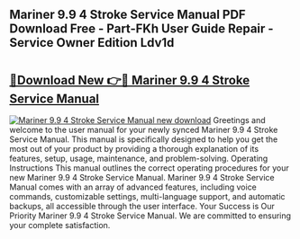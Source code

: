 ## Mariner 9.9 4 Stroke Service Manual PDF Download Free - Part-FKh User Guide Repair - Service Owner Edition Ldv1d

# <h2><a href="http://cf28660.oget.top/?id=Mariner+9.9+4+Stroke+Service+Manual">🔗Download New 👉🔴 Mariner 9.9 4 Stroke Service Manual</a></h2>

[![Mariner 9.9 4 Stroke Service Manual new download](https://i.imgur.com/5g1atiW.png)](http://cf28660.oget.top/?id=Mariner+9.9+4+Stroke+Service+Manual)
Greetings and welcome to the user manual for your newly synced Mariner 9.9 4 Stroke Service Manual. This manual is specifically designed to help you get the most out of your product by providing a thorough explanation of its features, setup, usage, maintenance, and problem-solving. Operating Instructions This manual outlines the correct operating procedures for your new Mariner 9.9 4 Stroke Service Manual. Mariner 9.9 4 Stroke Service Manual comes with an array of advanced features, including voice commands, customizable settings, multi-language support, and automatic backups, all accessible through the user interface. Your Success is Our Priority Mariner 9.9 4 Stroke Service Manual. We are committed to ensuring your complete satisfaction.
